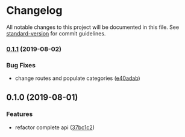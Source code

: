 # Changelog

All notable changes to this project will be documented in this file. See [standard-version](https://github.com/conventional-changelog/standard-version) for commit guidelines.

### [0.1.1](https://github.com/Beor18/jwt-login/compare/v0.1.0...v0.1.1) (2019-08-02)


### Bug Fixes

* change routes and populate categories ([e40adab](https://github.com/Beor18/jwt-login/commit/e40adab))



## 0.1.0 (2019-08-01)


### Features

* refactor complete api ([37bc1c2](https://github.com/Beor18/jwt-login/commit/37bc1c2))
